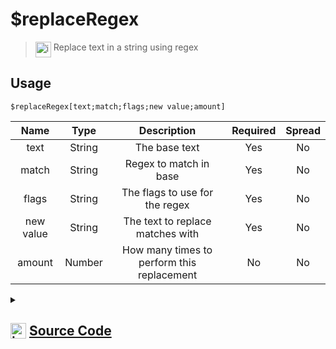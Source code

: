 # $replaceRegex
> <img align="top" src="https://upload.wikimedia.org/wikipedia/commons/thumb/e/e4/Infobox_info_icon.svg/160px-Infobox_info_icon.svg.png?20150409153300" alt="image" width="25" height="auto"> Replace text in a string using regex
## Usage
```
$replaceRegex[text;match;flags;new value;amount]
```
| Name | Type | Description | Required | Spread
| :---: | :---: | :---: | :---: | :---: |
text | String | The base text | Yes | No
match | String | Regex to match in base | Yes | No
flags | String | The flags to use for the regex | Yes | No
new value | String | The text to replace matches with | Yes | No
amount | Number | How many times to perform this replacement | No | No
<details>
<summary>
    
## <img align="top" src="https://cdn4.iconfinder.com/data/icons/iconsimple-logotypes/512/github-512.png" alt="image" width="25" height="auto">  [Source Code](https://github.com/tryforge/ForgeScript-V2/blob/main/src/native/replaceRegex.ts)
    
</summary>
    
```ts
import { ArgType, NativeFunction, Return } from "../structures"

export default new NativeFunction({
    name: "$replaceRegex",
    version: "1.0.0",
    description: "Replace text in a string using regex",
    unwrap: true,
    args: [
        {
            name: "text",
            description: "The base text",
            rest: false,
            required: true,
            type: ArgType.String,
        },
        {
            name: "match",
            description: "Regex to match in base",
            rest: false,
            required: true,
            type: ArgType.String,
            pointer: 2,
        },
        {
            name: "flags",
            description: "The flags to use for the regex",
            rest: false,
            required: true,
            type: ArgType.String,
        },
        {
            name: "new value",
            description: "The text to replace matches with",
            type: ArgType.String,
            rest: false,
            required: true,
        },
        {
            name: "amount",
            description: "How many times to perform this replacement",
            rest: false,
            type: ArgType.Number,
        },
    ],
    brackets: true,
    execute(_, [text, raw, flags, replacement, amount]) {
        amount ??= -1
        const regex = new RegExp(raw, flags)

        if (amount === -1) {
            return this.success(text.replace(regex, replacement))
        }
        let i = 0
        return this.success(text.replace(regex, (m) => (++i <= amount! ? replacement : m)))
    },
})

```
    
</details>
